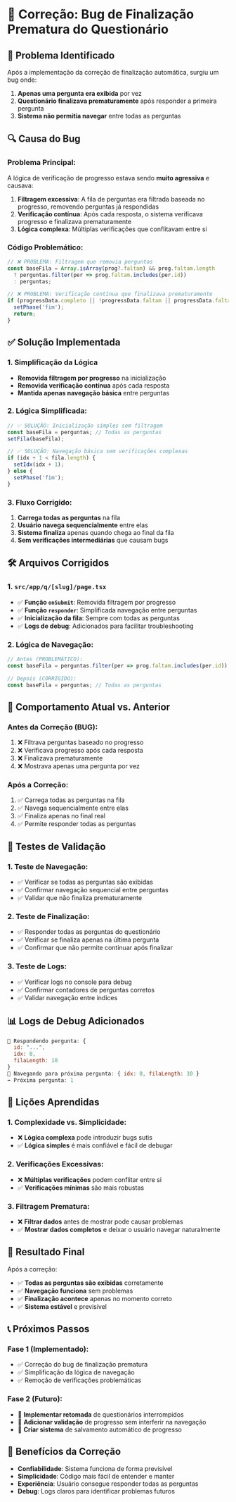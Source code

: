 # 🐛 Correção: Bug de Finalização Prematura do Questionário

## 🚨 **Problema Identificado**

Após a implementação da correção de finalização automática, surgiu um bug onde:

1. **Apenas uma pergunta era exibida** por vez
2. **Questionário finalizava prematuramente** após responder a primeira pergunta
3. **Sistema não permitia navegar** entre todas as perguntas

## 🔍 **Causa do Bug**

### **Problema Principal:**
A lógica de verificação de progresso estava sendo **muito agressiva** e causava:

1. **Filtragem excessiva**: A fila de perguntas era filtrada baseada no progresso, removendo perguntas já respondidas
2. **Verificação contínua**: Após cada resposta, o sistema verificava progresso e finalizava prematuramente
3. **Lógica complexa**: Múltiplas verificações que conflitavam entre si

### **Código Problemático:**
```typescript
// ❌ PROBLEMA: Filtragem que removia perguntas
const baseFila = Array.isArray(prog?.faltam) && prog.faltam.length
  ? perguntas.filter(per => prog.faltam.includes(per.id))
  : perguntas;

// ❌ PROBLEMA: Verificação contínua que finalizava prematuramente
if (progressData.completo || !progressData.faltam || progressData.faltam.length === 0) {
  setPhase('fim');
  return;
}
```

## ✅ **Solução Implementada**

### **1. Simplificação da Lógica**
- **Removida filtragem por progresso** na inicialização
- **Removida verificação contínua** após cada resposta
- **Mantida apenas navegação básica** entre perguntas

### **2. Lógica Simplificada:**
```typescript
// ✅ SOLUÇÃO: Inicialização simples sem filtragem
const baseFila = perguntas; // Todas as perguntas
setFila(baseFila);

// ✅ SOLUÇÃO: Navegação básica sem verificações complexas
if (idx + 1 < fila.length) {
  setIdx(idx + 1);
} else {
  setPhase('fim');
}
```

### **3. Fluxo Corrigido:**
1. **Carrega todas as perguntas** na fila
2. **Usuário navega sequencialmente** entre elas
3. **Sistema finaliza** apenas quando chega ao final da fila
4. **Sem verificações intermediárias** que causam bugs

## 🛠️ **Arquivos Corrigidos**

### **1. `src/app/q/[slug]/page.tsx`**
- ✅ **Função `onSubmit`**: Removida filtragem por progresso
- ✅ **Função `responder`**: Simplificada navegação entre perguntas
- ✅ **Inicialização da fila**: Sempre com todas as perguntas
- ✅ **Logs de debug**: Adicionados para facilitar troubleshooting

### **2. Lógica de Navegação:**
```typescript
// Antes (PROBLEMÁTICO):
const baseFila = perguntas.filter(per => prog.faltam.includes(per.id));

// Depois (CORRIGIDO):
const baseFila = perguntas; // Todas as perguntas
```

## 🔄 **Comportamento Atual vs. Anterior**

### **Antes da Correção (BUG):**
1. ❌ Filtrava perguntas baseado no progresso
2. ❌ Verificava progresso após cada resposta
3. ❌ Finalizava prematuramente
4. ❌ Mostrava apenas uma pergunta por vez

### **Após a Correção:**
1. ✅ Carrega todas as perguntas na fila
2. ✅ Navega sequencialmente entre elas
3. ✅ Finaliza apenas no final real
4. ✅ Permite responder todas as perguntas

## 🧪 **Testes de Validação**

### **1. Teste de Navegação:**
- ✅ Verificar se todas as perguntas são exibidas
- ✅ Confirmar navegação sequencial entre perguntas
- ✅ Validar que não finaliza prematuramente

### **2. Teste de Finalização:**
- ✅ Responder todas as perguntas do questionário
- ✅ Verificar se finaliza apenas na última pergunta
- ✅ Confirmar que não permite continuar após finalizar

### **3. Teste de Logs:**
- ✅ Verificar logs no console para debug
- ✅ Confirmar contadores de perguntas corretos
- ✅ Validar navegação entre índices

## 📊 **Logs de Debug Adicionados**

```javascript
🎯 Respondendo pergunta: { 
  id: "...", 
  idx: 0, 
  filaLength: 10 
}
🔄 Navegando para próxima pergunta: { idx: 0, filaLength: 10 }
➡️ Próxima pergunta: 1
```

## 🚨 **Lições Aprendidas**

### **1. Complexidade vs. Simplicidade:**
- ❌ **Lógica complexa** pode introduzir bugs sutis
- ✅ **Lógica simples** é mais confiável e fácil de debugar

### **2. Verificações Excessivas:**
- ❌ **Múltiplas verificações** podem conflitar entre si
- ✅ **Verificações mínimas** são mais robustas

### **3. Filtragem Prematura:**
- ❌ **Filtrar dados** antes de mostrar pode causar problemas
- ✅ **Mostrar dados completos** e deixar o usuário navegar naturalmente

## 🎯 **Resultado Final**

Após a correção:
- ✅ **Todas as perguntas são exibidas** corretamente
- ✅ **Navegação funciona** sem problemas
- ✅ **Finalização acontece** apenas no momento correto
- ✅ **Sistema estável** e previsível

## 📞 **Próximos Passos**

### **Fase 1 (Implementado):**
- ✅ Correção do bug de finalização prematura
- ✅ Simplificação da lógica de navegação
- ✅ Remoção de verificações problemáticas

### **Fase 2 (Futuro):**
- 🔄 **Implementar retomada** de questionários interrompidos
- 🔄 **Adicionar validação** de progresso sem interferir na navegação
- 🔄 **Criar sistema** de salvamento automático de progresso

## 🎉 **Benefícios da Correção**

- **Confiabilidade**: Sistema funciona de forma previsível
- **Simplicidade**: Código mais fácil de entender e manter
- **Experiência**: Usuário consegue responder todas as perguntas
- **Debug**: Logs claros para identificar problemas futuros
